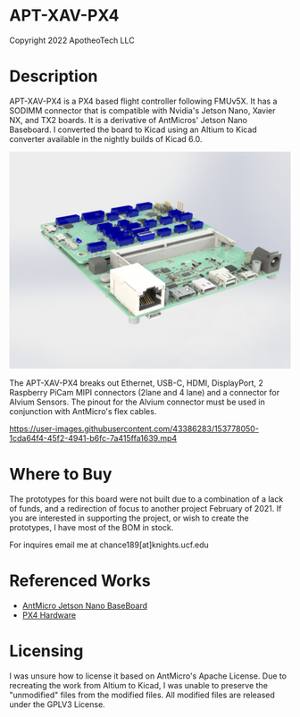 # APT-XAV-PX4
Copyright 2022 ApotheoTech LLC

# Description

APT-XAV-PX4 is a PX4 based flight controller following FMUv5X. It has a SODIMM connector that is compatible with Nvidia's Jetson Nano, Xavier NX, and TX2 boards. It is a derivative of AntMicros' Jetson Nano Baseboard. I converted the board to Kicad using an Altium to Kicad converter available in the nightly builds of Kicad 6.0.

![Iso View](https://github.com/ApotheoTech/APT-XAV-PX4/blob/main/Xavier_NX_Carrier_Board/renders/Solidworks/source/iso_top_assembled.JPG?raw=true)

The APT-XAV-PX4 breaks out Ethernet, USB-C, HDMI, DisplayPort, 2 Raspberry PiCam MIPI connectors (2lane and 4 lane) and a connector for Alvium Sensors. The pinout for the Alvium connector must be used in conjunction with AntMicro's flex cables.

https://user-images.githubusercontent.com/43386283/153778050-1cda64f4-45f2-4941-b6fc-7a415ffa1639.mp4

# Where to Buy

The prototypes for this board were not built due to a combination of a lack of funds, and a redirection of focus to another project February of 2021. If you are interested in supporting the project, or wish to create the prototypes, I have most of the BOM in stock. 

For inquires email me at chance189[at]knights.ucf.edu

# Referenced Works
* [AntMicro Jetson Nano BaseBoard](https://github.com/antmicro/jetson-nano-baseboard)
* [PX4 Hardware](https://github.com/pixhawk/Hardware)

# Licensing

I was unsure how to license it based on AntMicro's Apache License. Due to recreating the work from Altium to Kicad, I was unable to preserve the "unmodified" files from the modified files. All modified files are released under the GPLV3 License. 
